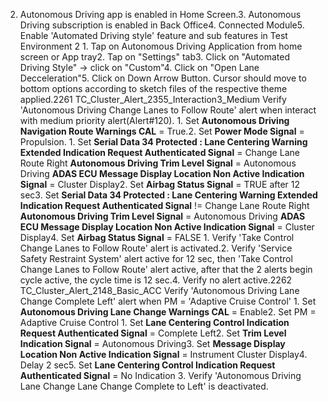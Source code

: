 2. Autonomous Driving app is enabled in Home Screen.3. Autonomous Driving subscription is enabled in Back Office4. Connected Module5. Enable 'Automated Driving style' feature and sub features in Test Environment 2 1. Tap on Autonomous Driving Application from home screen or App tray2. Tap on "Settings" tab3. Click on "Automated Driving Style" -> click on "Custom"4. Click on "Open Lane Decceleration"5. Click on Down Arrow Button. Cursor should move to bottom options according to sketch files of the respective theme applied.2261 TC_Cluster_Alert_2355_Interaction3_Medium Verify 'Autonomous Driving Change Lanes to Follow Route' alert when interact with medium priority alert(Alert#120). 1. Set **Autonomous Driving Navigation Route Warnings CAL** = True.2. Set **Power Mode Signal** = Propulsion. 1. Set **Serial Data 34 Protected : Lane Centering Warning Extended Indication Request Authenticated Signal** = Change Lane Route Right **Autonomous Driving Trim Level Signal** = Autonomous Driving **ADAS ECU Message Display Location Non Active Indication Signal** = Cluster Display2. Set **Airbag Status Signal** = TRUE after 12 sec3. Set **Serial Data 34 Protected : Lane Centering Warning Extended Indication Request Authenticated Signal** != Change Lane Route Right **Autonomous Driving Trim Level Signal** = Autonomous Driving **ADAS ECU Message Display Location Non Active Indication Signal** = Cluster Display4. Set **Airbag Status Signal** = FALSE 1. Verify 'Take Control Change Lanes to Follow Route' alert is activated.2. Verify 'Service Safety Restraint System' alert active for 12 sec, then 'Take Control Change Lanes to Follow Route' alert active, after that the 2 alerts begin cycle active, the cycle time is 12 sec.4. Verify no alert active.2262 TC_Cluster_Alert_2148_Basic_ACC Verify 'Autonomous Driving Lane Change Complete Left' alert when PM = 'Adaptive Cruise Control' 1. Set **Autonomous Driving Lane Change Warnings CAL** = Enable2. Set PM = Adaptive Cruise Control 1. Set **Lane Centering Control Indication Request Authenticated Signal** = Complete Left2. Set **Trim Level Indication Signal** = Autonomous Driving3. Set **Message Display Location Non Active Indication Signal** = Instrument Cluster Display4. Delay 2 sec5. Set **Lane Centering Control Indication Request Authenticated Signal** = No Indication 3. Verify 'Autonomous Driving Lane Change Lane Change Complete to Left' is deactivated.